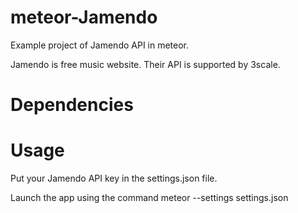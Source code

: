meteor-Jamendo
==============

Example project of Jamendo API in meteor.

Jamendo is free music website. Their API is supported by 3scale.

Dependencies
====

Usage
====

Put your Jamendo API key in the settings.json file.

Launch the app using the command meteor --settings settings.json



